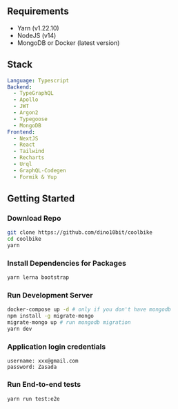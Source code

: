 ## Requirements

- Yarn (v1.22.10)
- NodeJS (v14)
- MongoDB or Docker (latest version)

## Stack

```yml
Language: Typescript
Backend:
  - TypeGraphQL
  - Apollo
  - JWT
  - Argon2
  - Typegoose
  - MongoDB
Frontend:
  - NextJS
  - React
  - Tailwind
  - Recharts
  - Urql
  - GraphQL-Codegen
  - Formik & Yup
```

## Getting Started

### Download Repo

```bash
git clone https://github.com/dino10bit/coolbike
cd coolbike
yarn
```

### Install Dependencies for Packages

```bash
yarn lerna bootstrap
```

### Run Development Server

```bash
docker-compose up -d # only if you don't have mongodb
npm install -g migrate-mongo 
migrate-mongo up # run mongodb migration
yarn dev
```

### Application login credentials
```
username: xxx@gmail.com
password: Zasada
```

### Run End-to-end tests
```bash
yarn run test:e2e
```
